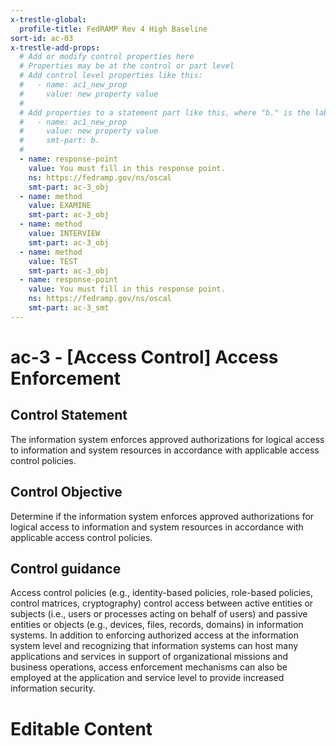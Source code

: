 ```yaml
---
x-trestle-global:
  profile-title: FedRAMP Rev 4 High Baseline
sort-id: ac-03
x-trestle-add-props:
  # Add or modify control properties here
  # Properties may be at the control or part level
  # Add control level properties like this:
  #   - name: ac1_new_prop
  #     value: new property value
  #
  # Add properties to a statement part like this, where "b." is the label of the target statement part
  #   - name: ac1_new_prop
  #     value: new property value
  #     smt-part: b.
  #
  - name: response-point
    value: You must fill in this response point.
    ns: https://fedramp.gov/ns/oscal
    smt-part: ac-3_obj
  - name: method
    value: EXAMINE
    smt-part: ac-3_obj
  - name: method
    value: INTERVIEW
    smt-part: ac-3_obj
  - name: method
    value: TEST
    smt-part: ac-3_obj
  - name: response-point
    value: You must fill in this response point.
    ns: https://fedramp.gov/ns/oscal
    smt-part: ac-3_smt
---
```


# ac-3 - \[Access Control\] Access Enforcement

## Control Statement

The information system enforces approved authorizations for logical access to information and system resources in accordance with applicable access control policies.

## Control Objective

Determine if the information system enforces approved authorizations for logical access to information and system resources in accordance with applicable access control policies.

## Control guidance

Access control policies (e.g., identity-based policies, role-based policies, control matrices, cryptography) control access between active entities or subjects (i.e., users or processes acting on behalf of users) and passive entities or objects (e.g., devices, files, records, domains) in information systems. In addition to enforcing authorized access at the information system level and recognizing that information systems can host many applications and services in support of organizational missions and business operations, access enforcement mechanisms can also be employed at the application and service level to provide increased information security.

# Editable Content

<!-- Make additions and edits below -->
<!-- The above represents the contents of the control as received by the profile, prior to additions. -->
<!-- If the profile makes additions to the control, they will appear below. -->
<!-- The above markdown may not be edited but you may edit the content below, and/or introduce new additions to be made by the profile. -->
<!-- If there is a yaml header at the top, parameter values may be edited. Use --set-parameters to incorporate the changes during assembly. -->
<!-- The content here will then replace what is in the profile for this control, after running profile-assemble. -->
<!-- The added parts in the profile for this control are below.  You may edit them and/or add new ones. -->
<!-- Each addition must have a heading either of the form ## Control my_addition_name -->
<!-- or ## Part a. (where the a. refers to one of the control statement labels.) -->
<!-- "## Control" parts are new parts added after the statement part. -->
<!-- "## Part" parts are new parts added into the top-level statement part with that label. -->
<!-- Subparts may be added with nested hash levels of the form ### My Subpart Name -->
<!-- underneath the parent ## Control or ## Part being added -->
<!-- See https://ibm.github.io/compliance-trestle/tutorials/ssp_profile_catalog_authoring/ssp_profile_catalog_authoring for guidance. -->
